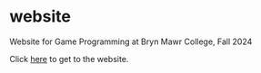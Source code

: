 # website
Website for Game Programming at Bryn Mawr College, Fall 2024 

Click [here](https://brynmawr-cs283-f24.github.io/website/) to get to the website.
